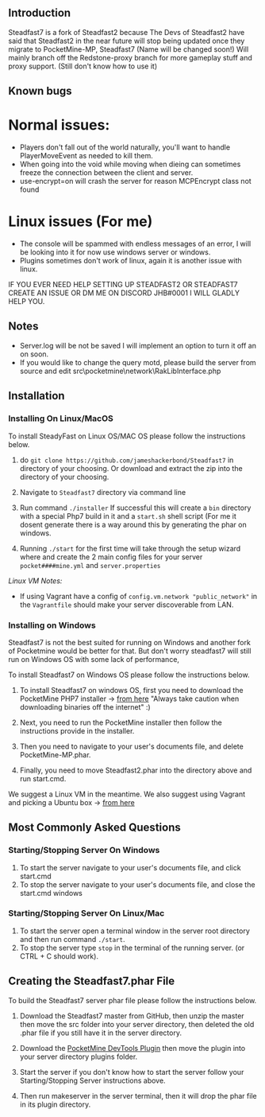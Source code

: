 ## Introduction

Steadfast7 is a fork of Steadfast2 because The Devs of Steadfast2 have said that Steadfast2 in the near future will stop being updated once they migrate to PocketMine-MP, Steadfast7 (Name will be changed soon!) Will mainly branch off the Redstone-proxy branch for more gameplay stuff and proxy support. (Still don't know how to use it)

## Known bugs

# Normal issues:
- Players don't fall out of the world naturally, you'll want to handle PlayerMoveEvent as needed to kill them.
- When going into the void while moving when dieing can sometimes freeze the connection between the client and server.
- use-encrypt=on will crash the server for reason MCPEncrypt class not found

# Linux issues (For me)
- The console will be spammed with endless messages of an error, I will be looking into it for now use windows server or windows.
- Plugins sometimes don't work of linux, again it is another issue with linux.

IF YOU EVER NEED HELP SETTING UP STEADFAST2 OR STEADFAST7 CREATE AN ISSUE OR DM ME ON DISCORD JHB#0001 I WILL GLADLY HELP YOU.

## Notes
- Server.log will be not be saved I will implement an option to turn it off an on soon.
- If you would like to change the query motd, please build the server from source and edit src\pocketmine\network\RakLibInterface.php

## Installation

### Installing On Linux/MacOS

To install SteadyFast on Linux OS/MAC OS please follow the instructions below.

1)  do `git clone https://github.com/jameshackerbond/Steadfast7` in directory of your choosing. Or download and extract the zip into the directory of your choosing. 

2) Navigate to `Steadfast7` directory via command line

3) Run command `./installer` If successful this will create a `bin` directory with a special Php7 build in it and a `start.sh` shell script (For me it dosent generate there is a way around this by generating the phar on windows.
    
4) Running `./start` for the first time will take through the setup wizard where and create the 2 main config files for your server `pocket####mine.yml` and `server.properties`    

  *Linux VM Notes:* 
        
   - If using Vagrant have a config of `config.vm.network "public_network"` in the `Vagrantfile` should make your server discoverable from LAN. 

### Installing on Windows

Steadfast7 is not the best suited for running on Windows and another fork of Pocketmine would be better for that. But don't worry steadfast7 will still run on Windows OS with some lack of performance,

To install Steadfast7 on Windows OS please follow the instructions below.

1) To install Steadfast7 on windows OS, first you need to download the PocketMine PHP7 installer -> [from here](https://github.com/NotPocketMine/Windows-PocketMine-MP/) "Always take caution when downloading binaries off the internet" :)

2) Next, you need to run the PocketMine installer then follow the instructions provide in the installer. 

3) Then you need to navigate to your user's documents file, and delete PocketMine-MP.phar.

4) Finally, you need to move Steadfast2.phar into the directory above and run start.cmd.

We suggest a Linux VM in the meantime.  We also suggest using Vagrant and picking a Ubuntu box -> [from here](https://atlas.hashicorp.com/boxes/search?utf8=%E2%9C%93&sort=&provider=&q=ubuntu)
   
## Most Commonly Asked Questions

### Starting/Stopping Server On Windows

1) To start the server navigate to your user's documents file, and click start.cmd
2) To stop the server navigate to your user's documents file, and close the start.cmd windows

### Starting/Stopping Server On Linux/Mac

 1) To start the server open a terminal window in the server root directory and then run command `./start`.
 2) To stop the server type `stop` in the terminal of the running server. (or CTRL + C should work).  
 
## Creating the Steadfast7.phar File

To build the Steadfast7 server phar file please follow the instructions below.

1) Download the Steadfast7 master from GitHub, then unzip the master then move the src folder into your server directory, then deleted the old .phar file if you still have it in the server directory. 

2) Download the [PocketMine DevTools Plugin](https://poggit.pmmp.io/p/DevTools/1.12.1) then move the plugin into your server directory plugins folder.

3) Start the server if you don't know how to start the server follow your Starting/Stopping Server instructions above.

4) Then run makeserver in the server terminal, then it will drop the phar file in its plugin directory.
